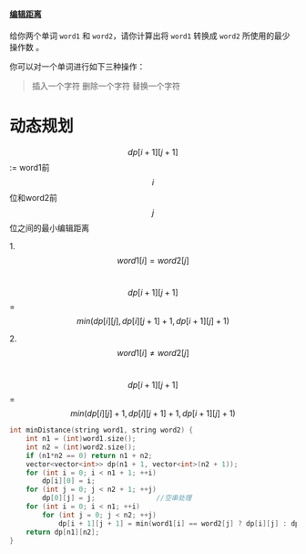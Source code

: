 #### [编辑距离](https://leetcode-cn.com/problems/edit-distance/)

给你两个单词 `word1` 和 `word2`，请你计算出将 `word1` 转换成 `word2` 所使用的最少操作数 。

你可以对一个单词进行如下三种操作：

> 插入一个字符
> 删除一个字符
> 替换一个字符



# 动态规划

$$dp[i+1][j+1]$$ := word1前$$i$$位和word2前$$j$$位之间的最小编辑距离

1.$$word1[i]=word2[j]$$

​				$$dp[i+1][j+1]$$=$$min(dp[i][j],dp[i][j+1]+1,dp[i+1][j]+1)$$

2.$$word1[i]\ne word2[j]$$

​				$$dp[i+1][j+1]$$=$$min(dp[i][j]+1,dp[i][j+1]+1,dp[i+1][j]+1)$$

```c++
int minDistance(string word1, string word2) {
	int n1 = (int)word1.size();
	int n2 = (int)word2.size();
	if (n1*n2 == 0) return n1 + n2;
	vector<vector<int>> dp(n1 + 1, vector<int>(n2 + 1));
	for (int i = 0; i < n1 + 1; ++i)
		dp[i][0] = i;	
	for (int j = 0; j < n2 + 1; ++j)
		dp[0][j] = j;				//空串处理
	for (int i = 0; i < n1; ++i)
		for (int j = 0; j < n2; ++j) 
			dp[i + 1][j + 1] = min(word1[i] == word2[j] ? dp[i][j] : dp[i][j] + 1, min(dp[i][j + 1], dp[i + 1][j]) + 1);	//最小编辑距离
	return dp[n1][n2];
}
```